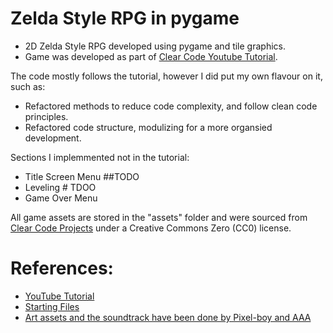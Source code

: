 # Zelda Style RPG in pygame

* 2D Zelda Style RPG developed using pygame and tile graphics.
* Game was developed as part of [Clear Code Youtube Tutorial](https://www.youtube.com/watch?v=QU1pPzEGrqw&list=PLGUFtX0WQvIfc_tREtSfYcQpDju0YMg93&index=6&t=2678s&ab_channel=ClearCode). 

The code mostly follows the tutorial, however I did put my own flavour on it, such as:
  * Refactored methods to reduce code complexity, and follow clean code principles.
  * Refactored code structure, modulizing for a more organsied development.

Sections I implemmented not in the tutorial:
  * Title Screen Menu ##TODO
  * Leveling # TDOO
  * Game Over Menu

All game assets are stored in the "assets" folder and were sourced from [Clear Code Projects](https://github.com/clear-code-projects/Zelda) under a Creative Commons Zero (CC0) license.


# References: 
  * [YouTube Tutorial](https://www.youtube.com/watch?v=QU1pPzEGrqw&list=PLGUFtX0WQvIfc_tREtSfYcQpDju0YMg93&index=6&t=2678s&ab_channel=ClearCode)
  * [Starting Files](https://github.com/clear-code-projects/Zelda)
  * [Art assets and the soundtrack have been done by Pixel-boy and AAA](https://pixel-boy.itch.io/ninja-adventure-asset-pack)